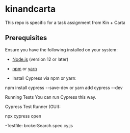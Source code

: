 # kinandcarta
This repo is specific for a task assignment from Kin + Carta 


## Prerequisites

Ensure you have the following installed on your system:
- [Node.js](https://nodejs.org/) (version 12 or later)
- [npm](https://www.npmjs.com/) or [yarn](https://yarnpkg.com/)

- Install Cypress via npm or yarn:

npm install cypress --save-dev
or
yarn add cypress --dev

Running Tests
You can run Cypress this way.

Cypress Test Runner (GUI):

npx cypress open

-Testfile: 
brokerSearch.spec.cy.js
